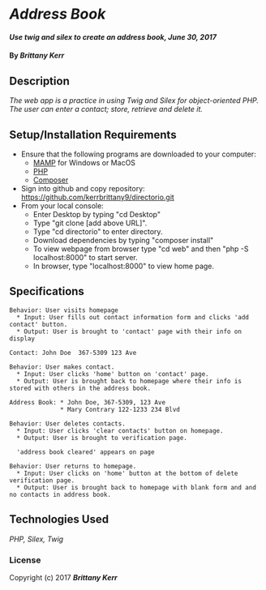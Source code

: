# _Address Book_

#### _Use twig and silex to create an address book, June 30, 2017_

#### By _**Brittany Kerr**_

## Description

_The web app is a practice in using Twig and Silex for object-oriented PHP. The user can enter a contact; store, retrieve and delete it._

## Setup/Installation Requirements

* Ensure that the following programs are downloaded to your computer:
  * [MAMP](https://www.mamp.info/en/) for Windows or MacOS
  * [PHP](https://secure.php.net/)
  * [Composer](https://getcomposer.org/)
* Sign into github and copy repository: https://github.com/kerrbrittany9/directorio.git
* From your local console:
  * Enter Desktop by typing "cd Desktop"
  * Type "git clone [add above URL]".
  * Type "cd directorio" to enter directory.
  * Download dependencies by typing "composer install"
  * To view webpage from browser type "cd web" and then "php -S localhost:8000" to start server.
  * In browser, type "localhost:8000" to view home page.

## Specifications

```
Behavior: User visits homepage
  * Input: User fills out contact information form and clicks 'add contact' button.
  * Output: User is brought to 'contact' page with their info on display

```
    Contact: John Doe  367-5309 123 Ave
```
Behavior: User makes contact.
  * Input: User clicks 'home' button on 'contact' page.
  * Output: User is brought back to homepage where their info is stored with others in the address book.
```
    Address Book: * John Doe, 367-5309, 123 Ave
                  * Mary Contrary 122-1233 234 Blvd
```
Behavior: User deletes contacts.
  * Input: User clicks 'clear contacts' button on homepage.
  * Output: User is brought to verification page.
  ```
      'address book cleared' appears on page
```
Behavior: User returns to homepage.
  * Input: User clicks on 'home' button at the bottom of delete verification page.
  * Output: User is brought back to homepage with blank form and and no contacts in address book.
  ```

## Technologies Used

_PHP, Silex, Twig_

### License


Copyright (c) 2017 **_Brittany Kerr_**
